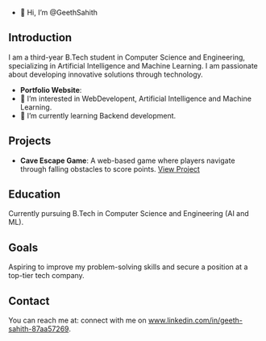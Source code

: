 - 👋 Hi, I’m @GeethSahith

## Introduction
I am a third-year B.Tech student in Computer Science and Engineering, specializing in Artificial Intelligence and Machine Learning. I am passionate about developing innovative solutions through technology.
- **Portfolio Website**:
- 👀 I’m interested in WebDevelopent, Artificial Intelligence and Machine Learning.
- 🌱 I’m currently learning Backend development.

## Projects
- **Cave Escape Game**: A web-based game where players navigate through falling obstacles to score points. [View Project](link-to-your-game-repo)

## Education
Currently pursuing B.Tech in Computer Science and Engineering (AI and ML).

## Goals
Aspiring to improve my problem-solving skills and secure a position at a top-tier tech company.

## Contact
You can reach me at: connect with me on www.linkedin.com/in/geeth-sahith-87aa57269.

<!---
GeethSahith/GeethSahith is a ✨ special ✨ repository because its `README.md` (this file) appears on your GitHub profile.
You can click the Preview link to take a look at your changes.
--->
